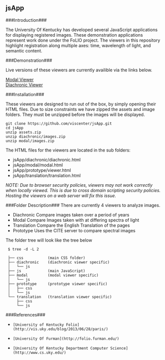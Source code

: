 jsApp  
-----


###Introduction###
  
The University Of Kentucky has developed several JavaScript  applications for displaying registered images. 
These demonstration applications represent work done under the FoLIO project. The viewers in this repository highlight registration along multiple axes: time, wavelength of light, and semantic content. 

###Demonstration###

Live versions of these viewers are currently availible via the links below.  

[Modal Viewer](http://www.vis.uky.edu/static/folio/modal/modal.html)  
[Diachronic Viewer](http://www.vis.uky.edu/static/folio/diachronic/diachronic.html)



###Installation###

These viewers are designed to run out of the box, by simply opening their HTML files. 
Due to size constraints we have zipped the assets and image folders. They must be unzipped before the images will be displayed.
    
    git clone https://github.com/viscenter/jsApp.git
    cd jsApp
    unzip assets.zip
    unzip diachronic/images.zip
    unzip modal/images.zip
 
The HTML files for the viewers are located in the sub folders:  
*	jsApp/diachronic/diachronic.html  
*	jsApp/modal/modal.html  
*	jsApp/prototype/viewer.html  
*	jsApp/translation/translation.html  

_NOTE: Due to browser security policies, viewers may not work correctly when locally viewed. 
This is due to cross domain scripting security policies. Hosting the viewers on a web server will fix this issue._


###Folder Description###
There are currently 4 viewers to analyze images.
*    Diachronic      Compare images taken over a period of years
*    Modal           Compare Images taken with at differing spectra of light
*    Translation     Compare the English Translation of the pages
*    Prototype       Uses the CITE server to compare spectral images


The folder tree will look like the tree below
    
     $ tree -d -L 2

	 ├── css           (main CSS folder)
	 ├── diachronic    (diachronic viewer specific)
	 │   └── js        
	 ├── js            (main JavaScript)
	 ├── modal         (modal viewer specific)
	 │   └── js        
	 ├── prototype     (prototype viewer specific)
	 │   ├── css       
	 │   └── js        
	 └── translation   (translation viewer specific) 
	     ├── css
	     └── js
	

###References###
*     [University of Kentucky Folio](http://vis.uky.edu/blog/2013/06/28/paris/)
*     [University Of Furman](http://folio.furman.edu/)
*     [University Of Kentucky Department Computer Science](http://www.cs.uky.edu/)




